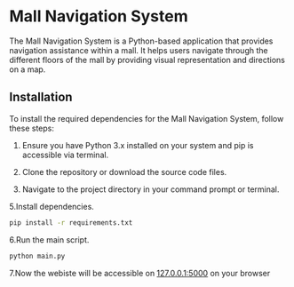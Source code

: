 # Mall Navigation System

The Mall Navigation System is a Python-based application that provides navigation assistance within a mall. It helps users navigate through the different floors of the mall by providing visual representation and directions on a map.

## Installation

To install the required dependencies for the Mall Navigation System, follow these steps:

1. Ensure you have Python 3.x installed on your system and pip is accessible via terminal.

2. Clone the repository or download the source code files.

3. Navigate to the project directory in your command prompt or terminal.

5.Install dependencies.
   ```bash
   pip install -r requirements.txt
```
6.Run the main script.
   ```bash
   python main.py
```
7.Now the webiste will be accessible on [127.0.0.1:5000]("http://127.0.0.1:5000") on your browser
